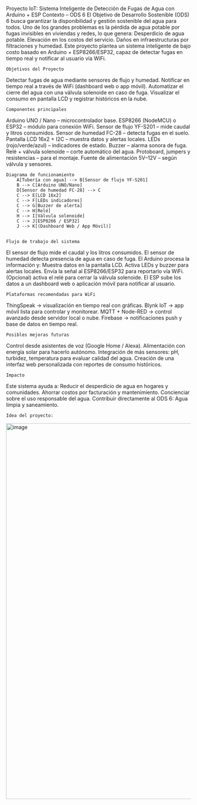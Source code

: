 Proyecto IoT: Sistema Inteligente de Detección de Fugas de Agua con Arduino + ESP
    Contexto – ODS 6
El Objetivo de Desarrollo Sostenible (ODS) 6 busca garantizar la disponibilidad y gestión sostenible del agua para todos.
Uno de los grandes problemas es la pérdida de agua potable por fugas invisibles en viviendas y redes, lo que genera:
Desperdicio de agua potable.
Elevación en los costos del servicio.
Daños en infraestructuras por filtraciones y humedad.
Este proyecto plantea un sistema inteligente de bajo costo basado en Arduino + ESP8266/ESP32, capaz de detectar fugas en tiempo real y notificar al usuario vía WiFi.

    Objetivos del Proyecto
Detectar fugas de agua mediante sensores de flujo y humedad.
Notificar en tiempo real a través de WiFi (dashboard web o app móvil).
Automatizar el cierre del agua con una válvula solenoide en caso de fuga.
Visualizar el consumo en pantalla LCD y registrar históricos en la nube.

    Componentes principales
Arduino UNO / Nano – microcontrolador base.
ESP8266 (NodeMCU) o ESP32 – módulo para conexión WiFi.
Sensor de flujo YF-S201 – mide caudal y litros consumidos.
Sensor de humedad FC-28 – detecta fugas en el suelo.
Pantalla LCD 16x2 + I2C – muestra datos y alertas locales.
LEDs (rojo/verde/azul) – indicadores de estado.
Buzzer – alarma sonora de fuga.
Relé + válvula solenoide – corte automático del agua.
Protoboard, jumpers y resistencias – para el montaje.
Fuente de alimentación 5V–12V – según válvula y sensores.

    Diagrama de funcionamiento
        A[Tubería con agua] --> B[Sensor de flujo YF-S201]
        B --> C[Arduino UNO/Nano]
        D[Sensor de humedad FC-28] --> C
        C --> E[LCD 16x2]
        C --> F[LEDs indicadores]
        C --> G[Buzzer de alerta]
        C --> H[Relé]
        H --> I[Válvula solenoide]
        C --> J[ESP8266 / ESP32]
        J --> K[(Dashboard Web / App Móvil)]

   
    Flujo de trabajo del sistema
El sensor de flujo mide el caudal y los litros consumidos.
El sensor de humedad detecta presencia de agua en caso de fuga.
El Arduino procesa la información y:
Muestra datos en la pantalla LCD.
Activa LEDs y buzzer para alertas locales.
Envía la señal al ESP8266/ESP32 para reportarlo vía WiFi.
(Opcional) activa el relé para cerrar la válvula solenoide.
El ESP sube los datos a un dashboard web o aplicación móvil para notificar al usuario.

    Plataformas recomendadas para WiFi
ThingSpeak → visualización en tiempo real con gráficas.
Blynk IoT → app móvil lista para controlar y monitorear.
MQTT + Node-RED → control avanzado desde servidor local o nube.
Firebase → notificaciones push y base de datos en tiempo real.

    Posibles mejoras futuras
Control desde asistentes de voz (Google Home / Alexa).
Alimentación con energía solar para hacerlo autónomo.
Integración de más sensores: pH, turbidez, temperatura para evaluar calidad del agua.
Creación de una interfaz web personalizada con reportes de consumo históricos.

    Impacto
Este sistema ayuda a:
Reducir el desperdicio de agua en hogares y comunidades.
Ahorrar costos por facturación y mantenimiento.
Concienciar sobre el uso responsable del agua.
Contribuir directamente al ODS 6: Agua limpia y saneamiento.

    Idea del proyecto:
<img width="1536" height="1024" alt="image" src="https://github.com/user-attachments/assets/da78cc03-fea2-42d7-ae73-adeb65107bcb" />

